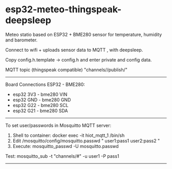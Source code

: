 # esp32-meteo-thingspeak-deepsleep

Meteo statio based on ESP32 + BME280 sensor for temperature, humidity and barometer.

Connect to wifi + uploads sensor data to MQTT , with deepsleep.

Copy config.h.template -> config.h and enter private and config data.

MQTT topic (thingspeak compatible)
"channels/<channelID>/publish/<channelApiKey>"

-----------------------------------------------
Board Connections ESP32 - BME280: 
- esp32 3V3 - bme280 VIN
- esp32 GND - bme280 GND
- esp32 G22 - bme280 SCL
- esp32 G21 - bme280 SDA


------------------------------------------------
To set user/passwords in Mosquitto MQTT server:

1) Shell to container: docker exec -it hiot_mqtt_1 /bin/sh
2) Edit /mosquitto/config/mosquitto.passwd
"
user1:pass1
user2:pass2
"
3) Execute: mosquitto_passwd -U mosquitto.passwd

Test: 
mosquitto_sub -t "channels/#" -u user1 -P pass1

-----------------------------------------------
